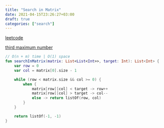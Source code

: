 ```yaml
---
title: "Search in Matrix"
date: 2021-04-15T23:26:27+03:00
draft: true
categories: ["search"]
---
```


[leetcode](https://leetcode.com/problems/search-a-2d-matrix/)

[third maximum number](https://github.com/solairerove/algs4-leprosorium/blob/master/src/main/kotlin/com/github/solairerove/algs4/leprosorium/searching/SearchInMatrix.kt)

```kotlin
// O(n + m) time | O(1) space
fun searchInMatrix(matrix: List<List<Int>>, target: Int): List<Int> {
    var row = 0
    var col = matrix[0].size - 1

    while (row < matrix.size && col >= 0) {
        when {
            matrix[row][col] < target -> row++
            matrix[row][col] > target -> col--
            else -> return listOf(row, col)
        }
    }

    return listOf(-1, -1)
}
```
